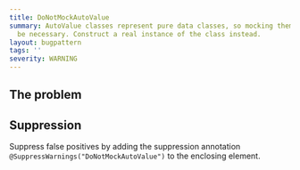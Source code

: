 ```yaml
---
title: DoNotMockAutoValue
summary: AutoValue classes represent pure data classes, so mocking them should not
  be necessary. Construct a real instance of the class instead.
layout: bugpattern
tags: ''
severity: WARNING
---
```


<!--
*** AUTO-GENERATED, DO NOT MODIFY ***
To make changes, edit the @BugPattern annotation or the explanation in docs/bugpattern.
-->


## The problem


## Suppression
Suppress false positives by adding the suppression annotation `@SuppressWarnings("DoNotMockAutoValue")` to the enclosing element.

